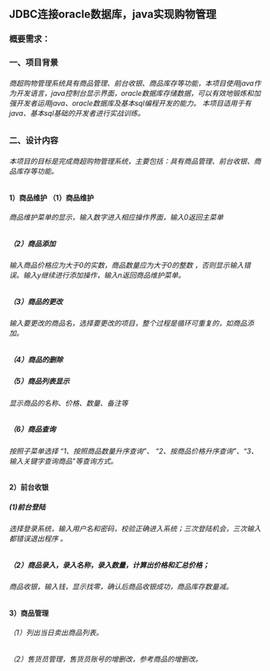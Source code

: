 
<h2>JDBC连接oracle数据库，java实现购物管理

<h3>概要需求：
<h3>一、项目背景
<h6>      商超购物管理系统具有商品管理、前台收银、商品库存等功能，本项目使用java作为开发语言，java控制台显示界面，oracle数据库存储数据，可以有效地锻炼和加强开发者运用java、oracle数据库及基本sql编程开发的能力。
本项目适用于有java、基本sql基础的开发者进行实战训练。
<h3>二、设计内容
<h6>   本项目的目标是完成商超购物管理系统，主要包括：具有商品管理、前台收银、商品库存等功能。
<h4>1）商品维护
      （1）商品维护
<h6>       商品维护菜单的显示，输入数字进入相应操作界面，输入0返回主菜单
<h5>  （2）商品添加
<h6>       输入商品价格应为大于0的实数，商品数量应为大于0的整数 ，否则显示输入错误。输入y继续进行添加操作，输入n返回商品维护菜单。
<h5>  （3）商品的更改
<h6>       输入要更改的商品名，选择要更改的项目，整个过程是循环可重复的，如商品添加。
<h5>  （4）商品的删除
<h5>  （5）商品列表显示
<h6>       显示商品的名称、价格、数量、备注等
<h5>  （6）商品查询 
<h6>       按照子菜单选择 “1、按照商品数量升序查询”、 “2、按商品价格升序查询”、“3、输入关键字查询商品”等查询方式。
<h4>2）前台收银
<h5>   (1)前台登陆 
<h6>         选择登录系统，输入用户名和密码，校验正确进入系统；三次登陆机会，三次输入都错误退出程序 。
<h5>  （2）商品录入，录入名称，录入数量，计算出价格和汇总价格； 
<h6>         商品收银，输入钱，显示找零，确认后商品收银成功，商品库存数量减。
<h4>3）商品管理
<h6>  （1）列出当日卖出商品列表。
<h6>  （2）售货员管理，售货员账号的增删改，参考商品的增删改。

